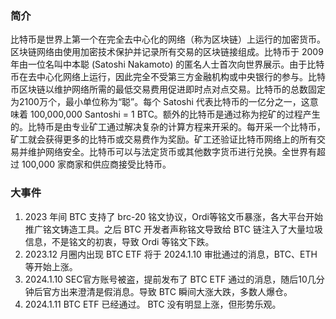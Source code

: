 ### 简介

比特币是世界上第一个在完全去中心化的网络（称为区块链）上运行的加密货币。区块链网络由使用加密技术保护并记录所有交易的区块链接组成。比特币于 2009 年由一位名叫中本聪 (Satoshi Nakamoto) 的匿名人士首次向世界展示。由于比特币在去中心化网络上运行，因此完全不受第三方金融机构或中央银行的参与。比特币区块链以维护网络所需的最低交易费用促进即时点对点交易。比特币的总数固定为2100万个，最小单位称为“聪”。每个 Satoshi 代表比特币的一亿分之一，这意味着 100,000,000 Santoshi = 1 BTC。额外的比特币是通过称为挖矿的过程产生的。比特币是由专业矿工通过解决复杂的计算方程来开采的。每开采一个比特币，矿工就会获得更多的比特币或交易费作为奖励。矿工还验证比特币网络上的所有交易并维护网络安全。比特币可以与法定货币或其他数字货币进行兑换。全世界有超过 100,000 家商家和供应商接受比特币。

### 大事件

1. 2023 年间 BTC 支持了 brc-20 铭文协议，Ordi等铭文币暴涨，各大平台开始推广铭文铸造工具。之后 BTC 开发者声称铭文导致给 BTC 链注入了大量垃圾信息，不是铭文的初衷，导致 Ordi 等铭文下跌。
2. 2023.12 月圈内出现 BTC ETF 将于 2024.1.10 审批通过的消息，BTC、ETH等开始上涨。
3. 2024.1.10 SEC官方账号被盗，提前发布了 BTC ETF 通过的消息，随后10几分钟后官方出来澄清是假消息。导致 BTC 瞬间大涨大跌，多数人爆仓。
4. 2024.1.11 BTC ETF 已经通过。 BTC 没有明显上涨，但形势乐观。
